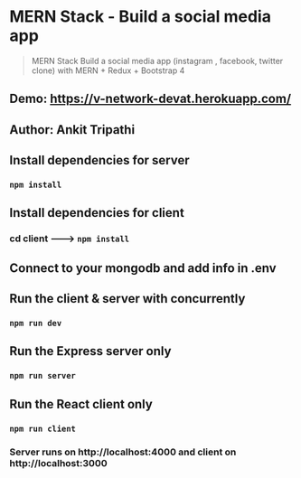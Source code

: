 # MERN Stack - Build a social media app

> MERN Stack Build a social media app (instagram , facebook, twitter clone) with MERN + Redux + Bootstrap 4

## Demo: https://v-network-devat.herokuapp.com/

## Author: Ankit Tripathi

## Install dependencies for server

### `npm install`

## Install dependencies for client

### cd client ---> `npm install`

## Connect to your mongodb and add info in .env

## Run the client & server with concurrently

### `npm run dev`

## Run the Express server only

### `npm run server`

## Run the React client only

### `npm run client`

### Server runs on http://localhost:4000 and client on http://localhost:3000
